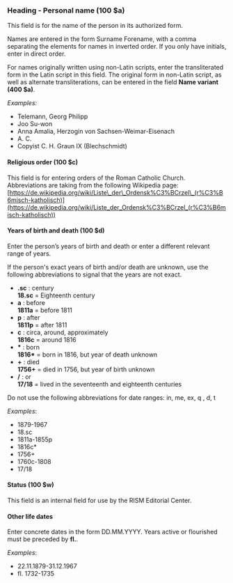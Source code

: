 ### Heading - Personal name (100 $a)

This field is for the name of the person in its authorized form.

Names are entered in the form Surname Forename, with a comma separating the elements for names in inverted order. If you only have initials, enter in direct order.

For names originally written using non-Latin scripts, enter the transliterated form in the Latin script in this field. The original form in non-Latin script, as well as alternate transliterations, can be entered in the field **Name variant (400 $a)**.

_Examples:_

- Telemann, Georg Philipp
- Joo Su-won
- Anna Amalia, Herzogin von Sachsen-Weimar-Eisenach
- A. C.
- Copyist C. H. Graun IX (Blechschmidt)

#### Religious order (100 $c)

This field is for entering orders of the Roman Catholic Church. Abbreviations are taking from the following Wikipedia page:  
[https://de.wikipedia.org/wiki/Liste\_der\_Ordensk%C3%BCrzel\_(r%C3%B6misch-katholisch)](https://de.wikipedia.org/wiki/Liste_der_Ordensk%C3%BCrzel_(r%C3%B6misch-katholisch))

#### Years of birth and death (100 $d)

Enter the person’s years of birth and death or enter a different relevant range of years.

If the person's exact years of birth and/or death are unknown, use the following abbreviations to signal that the years are not exact.

- **.sc** : century  
  **18.sc** = Eighteenth century
- **a** : before  
  **1811a** = before 1811
- **p** : after  
  **1811p** = after 1811
- **c** : circa, around, approximately  
  **1816c** = around 1816
- **\*** : born  
  **1816\*** = born in 1816, but year of death unknown
- **+** : died  
  **1756+** = died in 1756, but year of birth unknown
- **/** : or  
  **17/18** = lived in the seventeenth and eighteenth centuries

Do not use the following abbreviations for date ranges: in, me, ex, q , d, t

_Examples_:

- 1879-1967
- 18.sc
- 1811a-1855p
- 1816c\*
- 1756+
- 1760c-1808
- 17/18

#### Status (100 $w)

This field is an internal field for use by the RISM Editorial Center.

#### Other life dates

Enter concrete dates in the form DD.MM.YYYY. Years active or flourished must be preceded by **fl.**.

_Examples_:

- 22.11.1879-31.12.1967
- fl. 1732-1735
